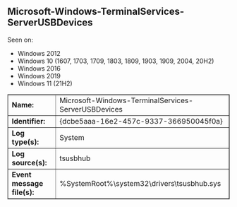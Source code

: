 ## Microsoft-Windows-TerminalServices-ServerUSBDevices

Seen on:
* Windows 2012
* Windows 10 (1607, 1703, 1709, 1803, 1809, 1903, 1909, 2004, 20H2)
* Windows 2016
* Windows 2019
* Windows 11 (21H2)

<table border="1" class="docutils">
  <tbody>
    <tr>
      <td><b>Name:</b></td>
      <td>Microsoft-Windows-TerminalServices-ServerUSBDevices</td>
    </tr>
    <tr>
      <td><b>Identifier:</b></td>
      <td>{dcbe5aaa-16e2-457c-9337-366950045f0a}</td>
    </tr>
    <tr>
      <td><b>Log type(s):</b></td>
      <td>System</td>
    </tr>
    <tr>
      <td><b>Log source(s):</b></td>
      <td>tsusbhub</td>
    </tr>
    <tr>
      <td><b>Event message file(s):</b></td>
      <td>%SystemRoot%\system32\drivers\tsusbhub.sys</td>
    </tr>
  </tbody>
</table>

&nbsp;

